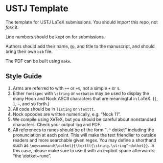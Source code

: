 # USTJ Template

The template for USTJ LaTeX submissions.  You should *import* this repo, not *fork* it.

Line numbers should be kept on for submissions.

Authors should add their name, `@p`, and title to the manuscript, and should bring their own `bib` file.

The PDF can be built using `make`.

##  Style Guide

1. Arms are referred to with `++` or `+$`, not a simple `+` or `$`.
2. Either `fontspec` with `\string` or `verbatim` may be used to display the many Hoon and Nock ASCII characters that are meaningful in LaTeX.  (`[`, `]`, `~`, and so forth.)
3. All code should be in `listing` or `\texttt`.
4. Nock opcodes are written numerically, e.g. “Nock 11”.
5. We compile using XeTeX, but you should be careful about nonstandard characters.  Check your output log and PDF.
6. All references to runes should be of the form “`.^` dotket” including the pronunciation at each point.  This will make the text friendlier to outside readers and more searchable given regex.  You may define a shorthand such as `\newcommand{\dotket}{\texttt{\string.\string^~dotket}}`.  In this case, please make sure to use it with an explicit space afterwards:  “the \dotket~rune”.


